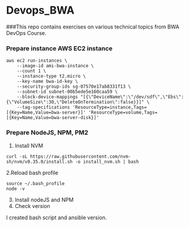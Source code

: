 # Devops_BWA

###This repo contains exercises on various technical topics from BWA DevOps Course. 
 
### Prepare instance AWS EC2 instance 

```
aws ec2 run-instances \
    --image-id ami-bwa-instance \
    --count 1 \
    --instance-type t2.micro \
    --key-name bwa-id-key \
    --security-group-ids sg-07570e17ab8331f13 \
    --subnet-id subnet-00b5ede5e160caa59 \
    --block-device-mappings "[{\"DeviceName\":\"/dev/sdf\",\"Ebs\":{\"VolumeSize\":30,\"DeleteOnTermination\":false}}]" \
    --tag-specifications 'ResourceType=instance,Tags=[{Key=Name,Value=bwa-server}]' 'ResourceType=volume,Tags=[{Key=Name,Value=bwa-server-disk}]'
  ```

### Prepare NodeJS, NPM, PM2

1. Install NVM 
```
curl -sL https://raw.githubusercontent.com/nvm-sh/nvm/v0.35.0/install.sh -o install_nvm.sh | bash
```
2.Reload bash profile
```
source ~/.bash_profile
node -v
```
3. Install nodeJS and NPM
4. Check version 

I created bash script and ansible version. 
